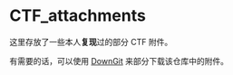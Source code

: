 # CTF_attachments

这里存放了一些本人**复现**过的部分 CTF 附件。

有需要的话，可以使用 [DownGit](https://downgit.github.io/#/home) 来部分下载该仓库中的附件。
